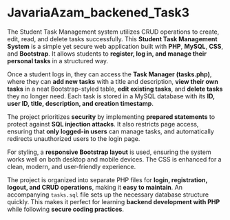 # JavariaAzam_backened_Task3
The Student Task Management system utilizes CRUD operations to create, edit, read, and delete tasks successfully.
This **Student Task Management System** is a simple yet secure web application built with **PHP**, **MySQL**, **CSS**, and **Bootstrap**.
It allows students to **register, log in, and manage their personal tasks** in a structured way.

Once a student logs in, they can access the **Task Manager (tasks.php)**, where they can **add new tasks** with a title and description, **view their own tasks** in a neat Bootstrap-styled table, **edit existing tasks**, and **delete tasks** they no longer need. Each task is stored in a MySQL database with its **ID, user ID, title, description, and creation timestamp**.

The project prioritizes **security** by implementing **prepared statements** to protect against **SQL injection attacks**. It also restricts page access, ensuring that **only logged-in users** can manage tasks, and automatically redirects unauthorized users to the login page.

For styling, a **responsive Bootstrap layout** is used, ensuring the system works well on both desktop and mobile devices. The CSS is enhanced for a clean, modern, and user-friendly experience.

The project is organized into separate PHP files for **login, registration, logout, and CRUD operations**, making it **easy to maintain**. An accompanying `tasks.sql` file sets up the necessary database structure quickly. This makes it perfect for learning **backend development with PHP** while following **secure coding practices**.

